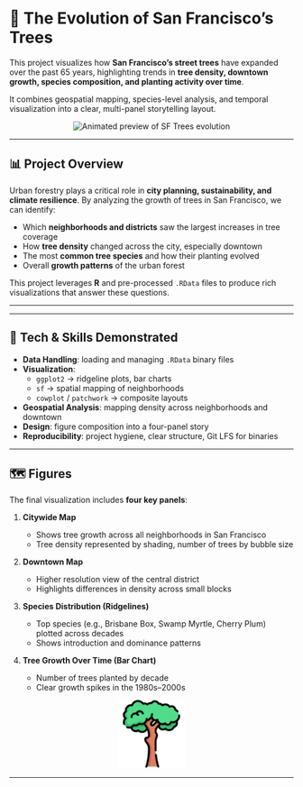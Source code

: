 # 🌳 The Evolution of San Francisco’s Trees  

This project visualizes how **San Francisco’s street trees** have expanded over the past 65 years, highlighting trends in **tree density, downtown growth, species composition, and planting activity over time**.  

It combines geospatial mapping, species-level analysis, and temporal visualization into a clear, multi-panel storytelling layout.  

<p align="center">
  <img src="assets/preview (2).gif" width="720" alt="Animated preview of SF Trees evolution">
</p>

---

## 📊 Project Overview  

Urban forestry plays a critical role in **city planning, sustainability, and climate resilience**. By analyzing the growth of trees in San Francisco, we can identify:  
- Which **neighborhoods and districts** saw the largest increases in tree coverage  
- How **tree density** changed across the city, especially downtown  
- The most **common tree species** and how their planting evolved  
- Overall **growth patterns** of the urban forest  

This project leverages **R** and pre-processed `.RData` files to produce rich visualizations that answer these questions.  

---


---

## 🔧 Tech & Skills Demonstrated  

- **Data Handling**: loading and managing `.RData` binary files  
- **Visualization**:  
  - `ggplot2` → ridgeline plots, bar charts  
  - `sf` → spatial mapping of neighborhoods  
  - `cowplot` / `patchwork` → composite layouts  
- **Geospatial Analysis**: mapping density across neighborhoods and downtown  
- **Design**: figure composition into a four-panel story  
- **Reproducibility**: project hygiene, clear structure, Git LFS for binaries  

---

## 🗺️ Figures  

The final visualization includes **four key panels**:  

1. **Citywide Map**  
   - Shows tree growth across all neighborhoods in San Francisco  
   - Tree density represented by shading, number of trees by bubble size  

2. **Downtown Map**  
   - Higher resolution view of the central district  
   - Highlights differences in density across small blocks  

3. **Species Distribution (Ridgelines)**  
   - Top species (e.g., Brisbane Box, Swamp Myrtle, Cherry Plum) plotted across decades  
   - Shows introduction and dominance patterns  

4. **Tree Growth Over Time (Bar Chart)**  
   - Number of trees planted by decade  
   - Clear growth spikes in the 1980s–2000s  

<p align="center">
  <img src="assets/5854298 (1).png" width="120" alt="Tree icon">
</p>

---
